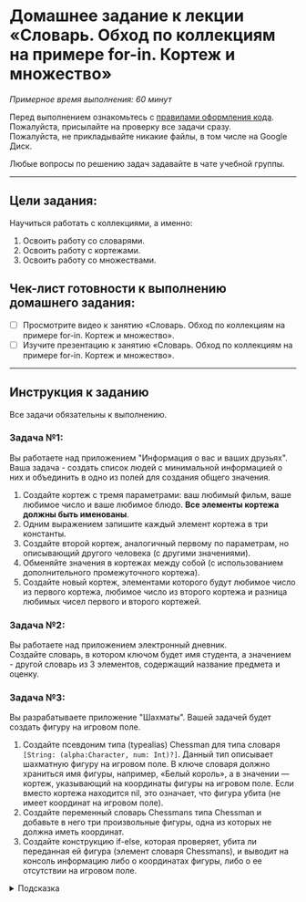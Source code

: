 # Домашнее задание к лекции «Словарь. Обход по коллекциям на примере for-in. Кортеж и множество»

_Примерное время выполнения: 60 минут_

Перед выполнением ознакомьтесь с [правилами оформления кода](https://github.com/netology-code/codestyle/blob/master/swift/README.md).  
Пожалуйста, присылайте на проверку все задачи сразу.  
Пожалуйста, не прикладывайте никакие файлы, в том числе на Google Диск.

Любые вопросы по решению задач задавайте в чате учебной группы.

_______
## Цели задания:

Научиться работать с коллекциями, а именно:
1. Освоить работу со словарями.
2. Освоить работу с кортежами.
3. Освоить работу со множествами.

## Чек-лист готовности к выполнению домашнего задания:

- [ ] Просмотрите видео к занятию «Словарь. Обход по коллекциям на примере for-in. Кортеж и множество».
- [ ] Изучите презентацию к занятию «Словарь. Обход по коллекциям на примере for-in. Кортеж и множество».

----------------------

## Инструкция к заданию
Все задачи обязательны к выполнению.

### Задача №1:

Вы работаете над приложением "Информация о вас и ваших друзьях". Ваша задача - создать список людей с минимальной информацией о них и объединить в одно из полей для создания общего значения.

1. Создайте кортеж с тремя параметрами: ваш любимый фильм, ваше любимое число и ваше любимое блюдо. **Все элементы кортежа должны быть именованы**.
2. Одним выражением запишите каждый элемент кортежа в три константы.
3. Создайте второй кортеж, аналогичный первому по параметрам, но описывающий другого человека (с другими значениями).
4. Обменяйте значения в кортежах между собой (с использованием дополнительного промежуточного кортежа).
5. Создайте новый кортеж, элементами которого будут любимое число из первого кортежа, любимое число из второго кортежа и разница любимых чисел первого и второго кортежей.


### Задача №2: 

Вы работаете над приложением электронный дневник.  
Создайте словарь, в котором ключом будет имя студента, а значением - другой словарь из 3 элементов, содержащий название предмета и оценку.


### Задача №3:

Вы разрабатываете приложение "Шахматы". Вашей задачей будет создать фигуру на игровом поле. 

1. Создайте псевдоним типа (typealias) Chessman для типа словаря `[String: (alpha:Character, num: Int)?]`. 
Данный тип описывает шахматную фигуру на игровом поле. 
В ключе словаря должно храниться имя фигуры, например, «Белый король», а в значении — кортеж, указывающий на координаты фигуры на игровом поле. 
Если вместо кортежа находится nil, это означает, что фигура убита (не имеет координат на игровом поле).
2. Создайте переменный словарь Chessmans типа Chessman и добавьте в него три произвольные фигуры, одна из которых не должна иметь координат.
3. Создайте конструкцию if-else, которая проверяет, убита ли переданная ей фигура (элемент словаря Chessmans), и выводит на консоль информацию либо о координатах фигуры, либо о ее отсутствии на игровом поле.

<details>
    <summary>Подсказка</summary>
Для получения координат переданной фигуры используйте опциональное связывание.

```
    // chessmans[key] - опциональное значение
    if let info = chessmans[key] {
        // Действие
    }
```
</details>
